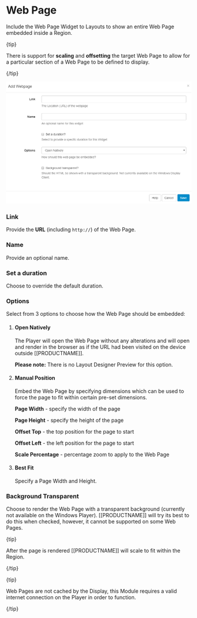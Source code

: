 <!--toc=widgets-->
# Web Page

Include the Web Page Widget to Layouts to show an entire Web Page embedded inside a Region. 

{tip}

There is support for **scaling** and **offsetting** the target Web Page to allow for a particular section of a Web Page to be defined to display.

{/tip}

![Add Webpage](img/media_webpage_add.png)

### Link

Provide the **URL** (including `http://`) of the Web Page.

### Name

Provide an optional name.

### Set a duration

Choose to override the default duration.

### Options

Select from 3 options to choose how the Web Page should be embedded:

1. #### **Open Natively**

   The Player will open the Web Page without any alterations and will open and render in the browser as if the URL had been visited on the device outside [[PRODUCTNAME]].

   **Please note:** There is no Layout Designer Preview for this option.

2. #### **Manual Position**

   Embed the Web Page by specifying dimensions which can be used to force the page to fit within certain pre-set dimensions.

   **Page Width** - specify the width of the page

   **Page Height** - specify the height of the page

   **Offset Top** - the top position for the page to start

   **Offset Left** - the left position for the page to start

   **Scale Percentage** - percentage zoom to apply to the Web Page

3. #### **Best Fit**

   Specify a Page Width and Height.

### Background Transparent

Choose to render the Web Page with a transparent background (currently not available on the Windows Player). [[PRODUCTNAME]] will try its best to do this when checked, however, it cannot be supported on some Web Pages.

{tip}

After the page is rendered [[PRODUCTNAME]] will scale to fit within the Region.

{/tip}

{tip}

Web Pages are not cached by the Display, this Module requires a valid internet connection on the Player in order to function.

{/tip}